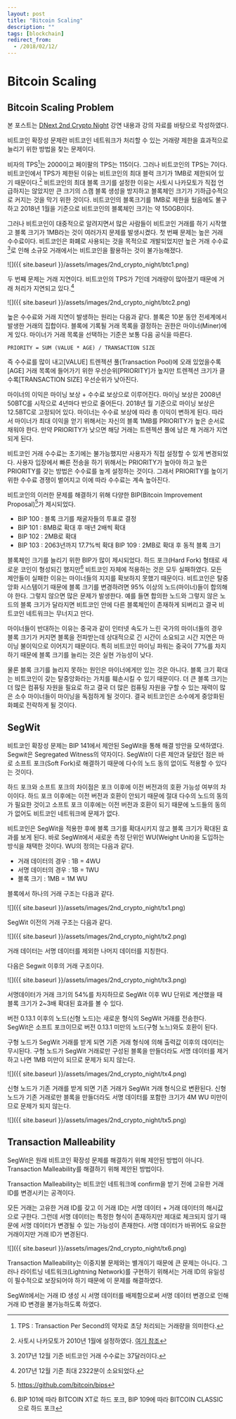 ```yaml
---
layout: post
title: "Bitcoin Scaling"
description: ""
tags: [blockchain]
redirect_from:
  - /2018/02/12/
---
```


# Bitcoin Scaling

## Bitcoin Scaling Problem

  본 포스트는 [DNext 2nd Crypto Night](https://www.meetup.com/DNext-Crypto-Night/events/247551764/?gj=wcs1_e&rv=wcs1_e&_xtd=gatlbWFpbF9jbGlja9oAJDRmNjA0OWE3LTY2ODktNGI1Mi1iYmI5LTFiNzA2MTYyOTQzMQ&_af=event&_af_eid=247551764) 강연 내용과 강의 자료를 바탕으로 작성하였다.

  비트코인 확장성 문제란 비트코인 네트워크가 처리할 수 있는 거래량 제한을 효과적으로 늘리기 위한 방법을 찾는 문제이다.

  비자의 TPS[^1]는 2000이고 페이팔의 TPS는 115이다. 그러나 비트코인의 TPS는 7이다. 비트코인에서 TPS가 제한된 이유는 비트코인의 최대 블럭 크기가 1MB로 제한되어 있기 때문이다.[^2] 비트코인의 최대 블록 크기를 설정한 이유는 사토시 나카모토가 직접 언급하지는 않았지만 큰 크기의 스캠 블록 생성을 방지하고 블록체인 크기가 기하급수적으로 커지는 것을 막기 위한 것이다. 비트코인의 블록크기를 1MB로 제한을 뒀음에도 불구하고 2018년 1월을 기준으로 비트코인의 블록체인 크기는 약 150GB이다.

  그러나 비트코인이 대중적으로 알려지면서 많은 사람들이 비트코인 거래를 하기 시작했고 블록 크기가 1MB라는 것이 여러가지 문제를 발생시켰다. 첫 번째 문제는 높은 거래 수수료이다. 비트코인은 화폐로 사용되는 것을 목적으로 개발되었지만 높은 거래 수수료[^3]로 인해 소규모 거래에서는 비트코인을 활용하는 것이 불가능해졌다.

  ![]({{ site.baseurl }}/assets/images/2nd_crypto_night/btc1.png)

  두 번째 문제는 거래 지연이다. 비트코인의 TPS가 7인데 거래량이 많아졌기 때문에 거래 처리가 지연되고 있다.[^4]

  ![]({{ site.baseurl }}/assets/images/2nd_crypto_night/btc2.png)

  높은 수수료와 거래 지연이 발생하는 원리는 다음과 같다. 블록은 10분 동안 전세계에서 발생한 거래의 집합이다. 블록에 기록될 거래 목록을 결정하는 권한은 마이너(Miner)에게 있다. 마이너가 거래 목록을 선택하는 기준은 보통 다음 공식을 따른다.

  ```
  PRIORITY = SUM (VALUE * AGE) / TRANSACTION SIZE
  ```

  즉 수수료를 많이 내고[VALUE] 트렌젝션 풀(Transaction Pool)에 오래 있었을수록[AGE] 거래 목록에 들어가기 위한 우선순위[PRIORITY]가 높지만 트렌젝션 크기가 클수록[TRANSACTION SIZE] 우선순위가 낮아진다.

  마이너의 이익은 마이닝 보상 + 수수료 보상으로 이루어진다. 마이닝 보상은 2008년 50BTC를 시작으로 4년마다 반으로 줄어든다. 2018년 월 기준으로 마이닝 보상은 12.5BTC로 고정되어 있다. 마이너는 수수료 보상에 따라 총 이익이 변하게 된다. 따라서 마이너가 최대 이익을 얻기 위해서는 자신의 블록 1MB를 PRIORITY가 높은 순서로 채워야 한다. 만약 PRIORITY가 낮으면 해당 거래는 트렌젝션 풀에 남은 채 거래가 지연되게 된다.

  비트코인 거래 수수료는 초기에는 불가능했지만 사용자가 직접 설정할 수 있게 변경되었다. 사용자 입장에서 빠른 전송을 하기 위해서는 PRIORITY가 높아야 하고 높은 PRIORITY를 갖는 방법은 수수료를 높게 설정하는 것이다. 그래서 PRIORITY를 높이기 위한 수수료 경쟁이 벌어지고 이에 따라 수수료는 계속 높아진다.

  비트코인의 이러한 문제를 해결하기 위해 다양한 BIP(Bitcoin Improvement Proposal)[^5]가 제시되었다.

  * BIP 100 : 블록 크기를 채굴자들의 투표로 결정
  * BIP 101 : 8MB로 확대 후 매년 2배씩 확대
  * BIP 102 : 2MB로 확대
  * BIP 103 : 2063년까지 17.7%씩 확대
  BIP 109 : 2MB로 확대 후 동적 블록 크기

  블록체인 크기를 늘리기 위한 BIP가 많이 제시되었다. 하드 포크(Hard Fork) 형태로 새로운 코인이 형성되긴 했지만[^6] 비트코인 자체에 적용하는 것은 모두 실패하였다. 모든 제안들이 실패한 이유는 마이너들의 지지를 확보하지 못했기 때문이다. 비트코인은 탈중앙화 시스템이기 때문에 블록 크기를 변경하려면 95% 이상의 노드(마이너)들이 합의해야 한다. 그렇지 않으면 많은 문제가 발생한다. 예를 들면 합의한 노드와 그렇지 않은 노드의 블록 크기가 달라지면 비트코인 안에 다른 블록체인이 존재하게 되버리고 결국 비트코인 네트워크는 무너지고 만다.

  마이너들이 반대하는 이유는 중국과 같이 인터넷 속도가 느린 국가의 마이너들의 경우 블록 크기가 커지면 블록을 전파받는데 상대적으로 긴 시간이 소요되고 시간 지연은 마이닝 불이익으로 이어지기 때문이다. 특히 비트코인 마이닝 파워는 중국이 77%를 차지하기 때문에 블록 크기를 늘리는 것은 실현 가능성이 낮다.

  물론 블록 크기를 늘리지 못하는 원인은 마이너에게만 있는 것은 아니다. 블록 크기 확대는 비트코인이 갖는 탈중앙화라는 가치를 훼손시킬 수 있기 때문이다. 더 큰 블록 크기는 더 많은 컴퓨팅 자원을 필요로 하고 결국 더 많은 컴퓨팅 자원을 구할 수 있는 재력이 많은 소수 마이너들이 마이닝을 독점하게 될 것이다. 결국 비트코인은 소수에게 중앙화된 화폐로 전락하게 될 것이다.

## SegWit

  비트코인 확장성 문제는 BIP 141에서 제안된 SegWit을 통해 해결 방안을 모색하였다. Segwit은 Segregated Witness의 약자이다. SegWit이 다른 제안과 달랐던 점은 바로 소프트 포크(Soft Fork)로 해결하기 때문에 다수의 노드 동의 없이도 적용할 수 있다는 것이다.

  하드 포크와 소프트 포크의 차이점은 포크 이후에 이전 버전과의 호환 가능성 여부의 차이이다. 하드 포크 이후에는 이전 버전과 호환이 안되기 때문에 절대 다수의 노드의 동의가 필요한 것이고 소프트 포크 이후에는 이전 버전과 호환이 되기 때문에 노드들의 동의가 없어도 비트코인 네트워크에 문제가 없다.

  비트코인은 SegWit을 적용한 후에 블록 크기를 확대시키지 않고 블록 크기가 확대된 효과를 보게 된다. 바로 SegWit에서 새로운 측정 단위인 WU(Weight Unit)을 도입하는 방식을 채택한 것이다. WU의 정의는 다음과 같다.

  * 거래 데이터의 경우 : 1B = 4WU
  * 서명 데이터의 경우 : 1B = 1WU
  * 블록 크기 : 1MB = 1M WU

  블록에서 하나의 거래 구조는 다음과 같다.

  ![]({{ site.baseurl }}/assets/images/2nd_crypto_night/tx1.png)

  SegWit 이전의 거래 구조는 다음과 같다.

  ![]({{ site.baseurl }}/assets/images/2nd_crypto_night/tx2.png)

  거래 데이터는 서명 데이터를 제외한 나머지 데이터를 지칭한다.

  다음은 Segwit 이후의 거래 구조이다.

  ![]({{ site.baseurl }}/assets/images/2nd_crypto_night/tx3.png)

   서명데이터가 거래 크기의 54%를 차지하므로 SegWit 이후 WU 단위로 계산했을 때 블록 크기가 2~3배 확대된 효과를 볼 수 있다.

   버전 0.13.1 이후의 노드(신형 노드)는 새로운 형식의 SegWit 거래를 전송한다. SegWit은 소프트 포크이므로 버전 0.13.1 미만의 노드(구형 노느)와도 호환이 된다.

   구형 노드가 SegWit 거래를 받게 되면 기존 거래 형식에 의해 출력값 이후의 데이터는 무시된다. 구형 노드가 SegWit 거래로만 구성된 블록을 만들더라도 서명 데이터를 제거하고 나면 1MB 미만이 되므로 문제가 되지 않는다.

   ![]({{ site.baseurl }}/assets/images/2nd_crypto_night/tx4.png)

   신형 노드가 기존 거래를 받게 되면 기존 거래가 SegWit 거래 형식으로 변환된다. 신형 노드가 기존 거래로만 블록을 만들더라도 서명 데이터를 포함한 크기가 4M WU 미만이므로 문제가 되지 않는다.

   ![]({{ site.baseurl }}/assets/images/2nd_crypto_night/tx5.png)

## Transaction Malleability

  SegWit은 원래 비트코인 확장성 문제를 해결하기 위해 제안된 방법이 아니다. Transaction Malleability를 해결하기 위해 제안된 방법이다.

  Transaction Malleability는 비트코인 네트워크에 confirm을 받기 전에 고유한 거래 ID를 변경시키는 공격이다.

  모든 거래는 고유한 거래 ID를 갖고 이 거래 ID는 서명 데이터 + 거래 데이터의 해시값으로 구한다. 그런데 서명 데이터는 특정한 형식이 존재하지만 제대로 체크되지 않기 때문에 서명 데이터가 변경될 수 있는 가능성이 존재한다. 서명 데이터가 바뀌어도 유요한 거래이지만 거래 ID가 변경된다.

  ![]({{ site.baseurl }}/assets/images/2nd_crypto_night/tx6.png)

  Transaction Malleability는 이중지불 문제와는 별개이기 때문에 큰 문제는 아니다. 그러나 라이트닝 네트워크(Lightning Network)를 구현하기 위해서는 거래 ID의 유일성이 필수적으로 보장되어야 하기 때문에 이 문제를 해결하였다.

  SegWit에서는 거래 ID 생성 시 서명 데이터를 배제함으로써 서명 데이터 변경으로 인해 거래 ID 변경을 불가능하도록 하였다.

[^1]: TPS : Transaction Per Second의 약자로 초당 처리되는 거래량을 의미한다.
[^2]: 사토시 나카모토가 2010년 1월에 설정하였다. [여기 참조](https://github.com/bitcoin/bitcoin/commit/a30b56ebe76ffff9f9cc8a6667186179413c6349)
[^3]: 2017년 12월 기준 비트코인 거래 수수료는 37달러이다.
[^4]: 2017년 12월 기준 최대 2322분이 소요되었다.
[^5]: https://github.com/bitcoin/bips
[^6]: BIP 101에 따라 BITCOIN XT로 하드 포크, BIP 109에 따라 BITCOIN CLASSIC으로 하드 포크
